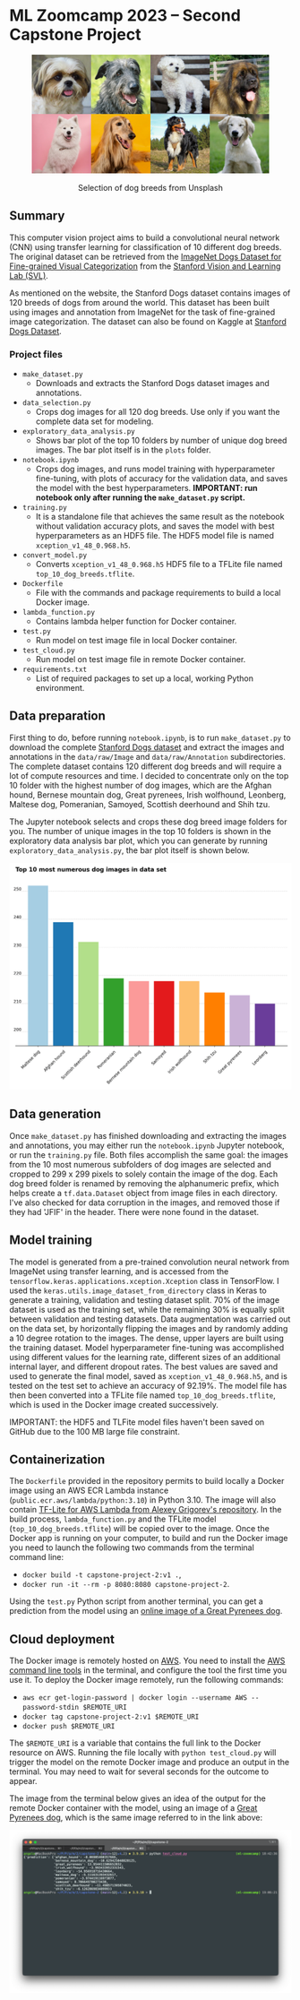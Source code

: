 # ML Zoomcamp 2023 – Second Capstone Project

<p align="center">
<figure>
    <img src="data/test/dog_breeds.jpg" alt="Selection of dog breeds from Unsplash" />
</figure>
<p style="text-align: center;">Selection of dog breeds from Unsplash</p>
</p>

## Summary

This computer vision project aims to build a convolutional neural network (CNN) using transfer learning for classification of 10 different dog breeds. The original dataset can be retrieved from the [ImageNet Dogs Dataset for Fine-grained Visual Categorization](http://vision.stanford.edu/aditya86/ImageNetDogs "http://vision.stanford.edu/aditya86/ImageNetDogs") from the [Stanford Vision and Learning Lab (SVL)](https://svl.stanford.edu/ "https://svl.stanford.edu/").

As mentioned on the website, the Stanford Dogs dataset contains images of 120 breeds of dogs from around the world. This dataset has been built using images and annotation from ImageNet for the task of fine-grained image categorization. The dataset can also be found on Kaggle at [Stanford Dogs Dataset](https://www.kaggle.com/datasets/jessicali9530/stanford-dogs-dataset/ "https://www.kaggle.com/datasets/jessicali9530/stanford-dogs-dataset/").

### Project files

* `make_dataset.py`
    * Downloads and extracts the Stanford Dogs dataset images and annotations.
* `data_selection.py`
    * Crops dog images for all 120 dog breeds. Use only if you want the complete data set for modeling.
* `exploratory_data_analysis.py`
    * Shows bar plot of the top 10 folders by number of unique dog breed images. The bar plot itself is in the `plots` folder.
* `notebook.ipynb`
    * Crops dog images, and runs model training with hyperparameter fine-tuning, with plots of accuracy for the validation data, and saves the model with the best hyperparameters. **IMPORTANT: run notebook only after running the `make_dataset.py` script.**
* `training.py`
    * It is a standalone file that achieves the same result as the notebook without validation accuracy plots, and saves the model with best hyperparameters as an HDF5 file. The HDF5 model file is named `xception_v1_48_0.968.h5`.
* `convert_model.py`
    * Converts `xception_v1_48_0.968.h5` HDF5 file to a TFLite file named `top_10_dog_breeds.tflite`.
* `Dockerfile`
    * File with the commands and package requirements to build a local Docker image.
* `lambda_function.py`
    * Contains lambda helper function for Docker container.
* `test.py`
    * Run model on test image file in local Docker container.
* `test_cloud.py`
    * Run model on test image file in remote Docker container.
* `requirements.txt`
    * List of required packages to set up a local, working Python environment.

## Data preparation

First thing to do, before running `notebook.ipynb`, is to run `make_dataset.py` to download the complete [Stanford Dogs dataset](http://vision.stanford.edu/aditya86/ImageNetDogs "http://vision.stanford.edu/aditya86/ImageNetDogs") and extract the images and annotations in the `data/raw/Image` and `data/raw/Annotation` subdirectories. The complete dataset contains 120 different dog breeds and will require a lot of compute resources and time. I decided to concentrate only on the top 10 folder with the highest number of dog images, which are the Afghan hound, Bernese mountain dog, Great pyrenees, Irish wolfhound, Leonberg, Maltese dog, Pomeranian, Samoyed, Scottish deerhound and Shih tzu.

The Jupyter notebook selects and crops these dog breed image folders for you. The number of unique images in the top 10 folders is shown in the exploratory data analysis bar plot, which you can generate by running `exploratory_data_analysis.py`, the bar plot itself is shown below.

<p align="center">
<img src="plots/eda.png" alt="eda" width="650"/>
</p>

## Data generation

Once `make_dataset.py` has finished downloading and extracting the images and annotations, you may either run the `notebook.ipynb` Jupyter notebook, or run the `training.py` file. Both files accomplish the same goal: the images from the 10 most numerous subfolders of dog images are selected and cropped to 299 x 299 pixels to solely contain the image of the dog. Each dog breed folder is renamed by removing the alphanumeric prefix, which helps create a `tf.data.Dataset` object from image files in each directory. I've also checked for data corruption in the images, and removed those if they had 'JFIF' in the header. There were none found in the dataset.

## Model training

The model is generated from a pre-trained convolution neural network from ImageNet using transfer learning, and is accessed from the `tensorflow.keras.applications.xception.Xception` class in TensorFlow. I used the `keras.utils.image_dataset_from_directory` class in Keras to generate a training, validation and testing dataset split. 70% of the image dataset is used as the training set, while the remaining 30% is equally split between validation and testing datasets. Data augmentation was carried out on the data set, by horizontally flipping the images and by randomly adding a 10 degree rotation to the images. The dense, upper layers are built using the training dataset. Model hyperparameter fine-tuning was accomplished using different values for the learning rate, different sizes of an additional internal layer, and different dropout rates. The best values are saved and used to generate the final model, saved as `xception_v1_48_0.968.h5`, and is tested on the test set to achieve an accuracy of 92.19%. The model file has then been converted into a TFLite file named `top_10_dog_breeds.tflite`, which is used in the Docker image created successively.

IMPORTANT: the HDF5 and TLFite model files haven't been saved on GitHub due to the 100 MB large file constraint.

## Containerization

The `Dockerfile` provided in the repository permits to build locally a Docker image using an AWS ECR Lambda instance (`public.ecr.aws/lambda/python:3.10`) in Python 3.10. The image will also contain [TF-Lite for AWS Lambda from Alexey Grigorev's repository](https://github.com/alexeygrigorev/tflite-aws-lambda "https://github.com/alexeygrigorev/tflite-aws-lambda"). In the build process, `lambda_function.py` and the TFLite model (`top_10_dog_breeds.tflite`) will be copied over to the image. Once the Docker app is running on your computer, to build and run the Docker image you need to launch the following two commands from the terminal command line:

 * `docker build -t capstone-project-2:v1 .`,
 * `docker run -it --rm -p 8080:8080 capstone-project-2`.

Using the `test.py` Python script from another terminal, you can get a prediction from the model using an [online image of a Great Pyrenees dog](https://images.unsplash.com/photo-1636496430627-a7b203b4cc58).

## Cloud deployment

The Docker image is remotely hosted on [AWS](https://aws.amazon.com/ "https://aws.amazon.com/"). You need to install the [AWS command line tools](https://aws.amazon.com/cli/ "https://aws.amazon.com/cli/") in the terminal, and configure the tool the first time you use it. To deploy the Docker image remotely, run the following commands:

 * `aws ecr get-login-password | docker login --username AWS --password-stdin $REMOTE_URI`
 * `docker tag capstone-project-2:v1 $REMOTE_URI`
 * `docker push $REMOTE_URI`

The `$REMOTE_URI` is a variable that contains the full link to the Docker resource on AWS. Running the file locally with `python test_cloud.py` will trigger the model on the remote Docker image and produce an output in the terminal. You may need to wait for several seconds for the outcome to appear.

The image from the terminal below gives an idea of the output for the remote Docker container with the model, using an image of a [Great Pyrenees dog](https://images.unsplash.com/photo-1636496430627-a7b203b4cc58), which is the same image referred to in the link above:

![](terminal_output.png)
